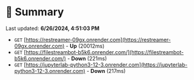 # 📖 Summary
Last updated: **6/26/2024, 4:51:03 PM**

- `GET` [https://restreamer-09gx.onrender.com](https://restreamer-09gx.onrender.com) - **Up** (20012ms)
- `GET` [https://filestreambot-b5k6.onrender.com/](https://filestreambot-b5k6.onrender.com/) - **Down** (221ms)
- `GET` [https://jupyterlab-python3-12-3.onrender.com](https://jupyterlab-python3-12-3.onrender.com) - **Down** (217ms)
